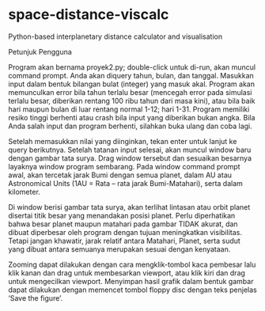 # space-distance-viscalc
Python-based interplanetary distance calculator and visualisation

Petunjuk Pengguna 

Program akan bernama proyek2.py; double-click untuk di-run, akan muncul command prompt. Anda akan diquery tahun, bulan, dan tanggal. Masukkan input dalam bentuk bilangan bulat (integer) yang masuk akal. Program akan memunculkan error bila tahun terlalu besar (mencegah error pada simulasi terlalu besar, diberikan rentang 100 ribu tahun dari masa kini), atau bila baik hari maupun bulan di luar rentang normal 1-12; hari 1-31. Program memiliki resiko tinggi berhenti atau crash bila input yang diberikan bukan angka. Bila Anda salah input dan program berhenti, silahkan buka ulang dan coba lagi. 

Setelah memasukkan nilai yang diinginkan, tekan enter untuk lanjut ke query berikutnya. Setelah tatanan input selesai, akan muncul window baru dengan gambar tata surya. Drag window tersebut dan sesuaikan besarnya layaknya window program sembarang. Pada window command prompt awal, akan tercetak jarak Bumi dengan semua planet, dalam AU atau Astronomical Units (1AU = Rata – rata jarak Bumi-Matahari), serta dalam kilometer. 

Di window berisi gambar tata surya, akan terlihat lintasan atau orbit planet disertai titik besar yang menandakan posisi planet. Perlu diperhatikan bahwa besar planet maupun matahari pada gambar TIDAK akurat, dan dibuat diperbesar oleh program dengan tujuan meningkatkan visibilitas. Tetapi jangan khawatir, jarak relatif antara Matahari, Planet, serta sudut yang dibuat antara semuanya merupakan sesuai dengan kenyataan. 

Zooming dapat dilakukan dengan cara mengklik-tombol kaca pembesar lalu klik kanan dan drag untuk membesarkan viewport, atau klik kiri dan drag untuk mengecilkan viewport. Menyimpan hasil grafik dalam bentuk gambar dapat dilakukan dengan memencet tombol floppy disc dengan teks penjelas ‘Save the figure’. 
